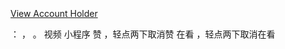 ![]()

##

[View Account
Holder](/mp/waverifyinfo?action=get&appid=wx13a74d0d3ab0942e&scene=#wechat_redirect)

： ， 。 视频 小程序 赞 ，轻点两下取消赞 在看 ，轻点两下取消在看

